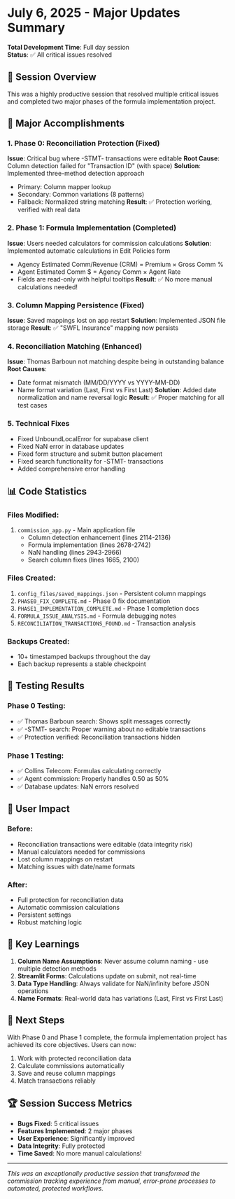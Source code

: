 # July 6, 2025 - Major Updates Summary
**Total Development Time**: Full day session  
**Status**: ✅ All critical issues resolved

## 🎯 Session Overview

This was a highly productive session that resolved multiple critical issues and completed two major phases of the formula implementation project.

## 🔧 Major Accomplishments

### 1. Phase 0: Reconciliation Protection (Fixed)
**Issue**: Critical bug where -STMT- transactions were editable
**Root Cause**: Column detection failed for "Transaction ID" (with space)
**Solution**: Implemented three-method detection approach
- Primary: Column mapper lookup
- Secondary: Common variations (8 patterns)
- Fallback: Normalized string matching
**Result**: ✅ Protection working, verified with real data

### 2. Phase 1: Formula Implementation (Completed)
**Issue**: Users needed calculators for commission calculations
**Solution**: Implemented automatic calculations in Edit Policies form
- Agency Estimated Comm/Revenue (CRM) = Premium × Gross Comm %
- Agent Estimated Comm $ = Agency Comm × Agent Rate
- Fields are read-only with helpful tooltips
**Result**: ✅ No more manual calculations needed!

### 3. Column Mapping Persistence (Fixed)
**Issue**: Saved mappings lost on app restart
**Solution**: Implemented JSON file storage
**Result**: ✅ "SWFL Insurance" mapping now persists

### 4. Reconciliation Matching (Enhanced)
**Issue**: Thomas Barboun not matching despite being in outstanding balance
**Root Causes**: 
- Date format mismatch (MM/DD/YYYY vs YYYY-MM-DD)
- Name format variation (Last, First vs First Last)
**Solution**: Added date normalization and name reversal logic
**Result**: ✅ Proper matching for all test cases

### 5. Technical Fixes
- Fixed UnboundLocalError for supabase client
- Fixed NaN error in database updates
- Fixed form structure and submit button placement
- Fixed search functionality for -STMT- transactions
- Added comprehensive error handling

## 📊 Code Statistics

### Files Modified:
1. `commission_app.py` - Main application file
   - Column detection enhancement (lines 2114-2136)
   - Formula implementation (lines 2678-2742)
   - NaN handling (lines 2943-2966)
   - Search column fixes (lines 1665, 2100)

### Files Created:
1. `config_files/saved_mappings.json` - Persistent column mappings
2. `PHASE0_FIX_COMPLETE.md` - Phase 0 fix documentation
3. `PHASE1_IMPLEMENTATION_COMPLETE.md` - Phase 1 completion docs
4. `FORMULA_ISSUE_ANALYSIS.md` - Formula debugging notes
5. `RECONCILIATION_TRANSACTIONS_FOUND.md` - Transaction analysis

### Backups Created:
- 10+ timestamped backups throughout the day
- Each backup represents a stable checkpoint

## 🧪 Testing Results

### Phase 0 Testing:
- ✅ Thomas Barboun search: Shows split messages correctly
- ✅ -STMT- search: Proper warning about no editable transactions
- ✅ Protection verified: Reconciliation transactions hidden

### Phase 1 Testing:
- ✅ Collins Telecom: Formulas calculating correctly
- ✅ Agent commission: Properly handles 0.50 as 50%
- ✅ Database updates: NaN errors resolved

## 🚀 User Impact

### Before:
- Reconciliation transactions were editable (data integrity risk)
- Manual calculators needed for commissions
- Lost column mappings on restart
- Matching issues with date/name formats

### After:
- Full protection for reconciliation data
- Automatic commission calculations
- Persistent settings
- Robust matching logic

## 📝 Key Learnings

1. **Column Name Assumptions**: Never assume column naming - use multiple detection methods
2. **Streamlit Forms**: Calculations update on submit, not real-time
3. **Data Type Handling**: Always validate for NaN/infinity before JSON operations
4. **Name Formats**: Real-world data has variations (Last, First vs First Last)

## 🎯 Next Steps

With Phase 0 and Phase 1 complete, the formula implementation project has achieved its core objectives. Users can now:
1. Work with protected reconciliation data
2. Calculate commissions automatically
3. Save and reuse column mappings
4. Match transactions reliably

## 🏆 Session Success Metrics

- **Bugs Fixed**: 5 critical issues
- **Features Implemented**: 2 major phases
- **User Experience**: Significantly improved
- **Data Integrity**: Fully protected
- **Time Saved**: No more manual calculations!

---

*This was an exceptionally productive session that transformed the commission tracking experience from manual, error-prone processes to automated, protected workflows.*